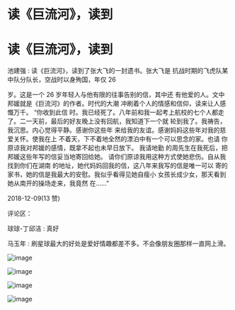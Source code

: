 # 读《巨流河》，读到

# 读《巨流河》，读到

池建强 : 读《巨流河》，读到了张大飞的一封遗书。张大飞是 抗战时期的飞虎队某中队分队长，空战时以身殉国，年仅 26

岁。这是一个 26 岁年轻人与他有限的往事告别的信，其中还 有他爱的人。文中邦媛就是《巨流河》的作者。时代的大潮 冲刷着个人的情感和信仰，读来让人感慨万千。 “你收到此信 时。我已经死了。八年前和我一起考上航校的七个人都走 了。二一天前，最后的好友晚上没有回航，我知道下一个就 轮到我了。我祷告，我沉思。内心觉得平静。感谢你这些年 来给我的友谊。感谢妈妈这些年对我的慈爱关怀。使我在上 不着天，下不着地全然的漂泊中有一个可以思念的家。也请 你原谅我对邦媛的感情，既拿不起也未早日放下。 我请地勤 的周先生在我死后，把邦媛这些年写的信妥当地寄回给她。 请你们原谅我用这种方式使她悲伤。自从我找到你们在湖南 的地址，她代妈妈回我的信，这八年来我写的信是唯一可以 寄的家书，她的信是我最大的安慰。我似乎看得见她自瘦小 女孩长成少女，那天看到她从南开的操场走来，我竟然 在……”

2018-12-09(13 赞)

评论区：

球球-丁邱洁 : 真好

马玉年 : 刷星球最大的好处是爱好情趣都差不多。不会像朋友圈那样一直网上滑。

![image](img/Image_020.png)

![image](img/Image_021.png)

![image](img/Image_022.png)

![image](img/Image_023.png)